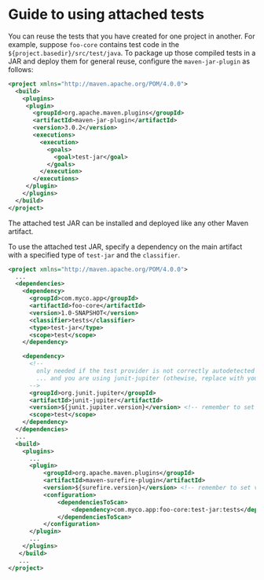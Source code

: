 <!--
Licensed to the Apache Software Foundation (ASF) under one
or more contributor license agreements.  See the NOTICE file
distributed with this work for additional information
regarding copyright ownership.  The ASF licenses this file
to you under the Apache License, Version 2.0 (the
"License"); you may not use this file except in compliance
with the License.  You may obtain a copy of the License at

http://www.apache.org/licenses/LICENSE-2.0

Unless required by applicable law or agreed to in writing,
software distributed under the License is distributed on an
"AS IS" BASIS, WITHOUT WARRANTIES OR CONDITIONS OF ANY
KIND, either express or implied.  See the License for the
specific language governing permissions and limitations
under the License.
-->

# Guide to using attached tests

You can reuse the tests that you have created for one project in another. For example, suppose `foo-core` contains test code in the `${project.basedir}/src/test/java`. To package up those compiled tests in a JAR and deploy them for general reuse, configure the `maven-jar-plugin` as follows:

```xml
<project xmlns="http://maven.apache.org/POM/4.0.0">
  <build>
    <plugins>
     <plugin>
       <groupId>org.apache.maven.plugins</groupId>
       <artifactId>maven-jar-plugin</artifactId>
       <version>3.0.2</version>
       <executions>
         <execution>
           <goals>
             <goal>test-jar</goal>
           </goals>
         </execution>
       </executions>
     </plugin>
    </plugins>
  </build>
</project>
```

The attached test JAR can be installed and deployed like any other Maven artifact.

To use the attached test JAR, specify a dependency on the main artifact with a specified type of `test-jar` and the `classifier`.

```xml
<project xmlns="http://maven.apache.org/POM/4.0.0">
  ...
  <dependencies>
    <dependency>
      <groupId>com.myco.app</groupId>
      <artifactId>foo-core</artifactId>
      <version>1.0-SNAPSHOT</version>
      <classifier>tests</classifier>
      <type>test-jar</type>
      <scope>test</scope>
    </dependency>

    <dependency>
      <!--
        only needed if the test provider is not correctly autodetected by surefire
        ... and you are using junit-jupiter (othewise, replace with your test framework)
      -->
      <groupId>org.junit.jupiter</groupId>
      <artifactId>junit-jupiter</artifactId>
      <version>${junit.jupiter.version}</version> <!-- remember to set version as needed -->
      <scope>test</scope>
    </dependency>
  </dependencies>
  ...
  <build>
    <plugins>
      ...
      <plugin>
          <groupId>org.apache.maven.plugins</groupId>
          <artifactId>maven-surefire-plugin</artifactId>
          <version>${surefire.version}</version> <!-- remember to set version as needed -->
          <configuration>
              <dependenciesToScan>
                  <dependency>com.myco.app:foo-core:test-jar:tests</dependency>
              </dependenciesToScan>
          </configuration>
      </plugin>
      ...
    </plugins>
   </build>
   ...
</project>
```
